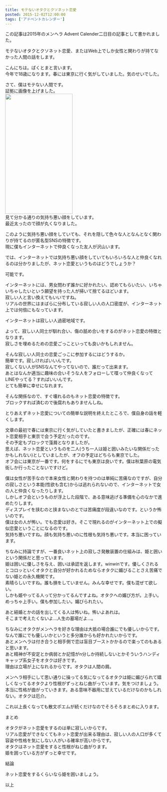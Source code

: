 ```yaml
---
title: モテないオタクとクソネット恋愛
posted: 2015-12-02T12:00:00
tags: ['アドベントカレンダー']
---
```


この記事は2015年のメンヘラ Advent
Calender二日目の記事として書かれました。  
  
モテないオタクとクソネット恋愛、またはWeb上でしか女性と関わりが持てなかった人間の話をします。  
  
こんにちは。ぱくとまと言います。  
今年で18歳になります。春には東京に行く気がしていました。気のせいでした。  
  
さて、僕はモテない人間です。  
証拠に画像を上げました。  
<img src="./myimage.jpg" width="216" height="384" />  
見て分かる通りの気持ち悪い顔をしています。  
最近太ったので顔が丸くなりました。  
  
このように気持ち悪い顔をしていても、それを隠して色々な人となんとなく関わりが持てるのが匿名型SNSの特徴です。  
現に僕もインターネットで仲良くなった友人が沢山います。  
  
では、インターネットでは気持ち悪い顔をしていてもいろいろな人と仲良くなれるのは分かりましたが、ネット恋愛というものはどうでしょうか？  
  
可能です。  
  
インターネットには、男女問わず誰かに好かれたい、認めてもらいたい、いちゃいちゃしたいという願望を持った人が掃いて捨てるほどいます。  
寂しい人と言い換えてもいいですね。  
リアルの世界にはまばらに分布している寂しい人の人口密度が、インターネット上では何倍にもなっています。  
  
インターネットは寂しい人過密地域です。  
  
よって、寂しい人同士が馴れ合い、傷の舐め合いをするのがネット恋愛の特徴となります。  
寂しさを埋めるための恋愛ごっこといっても良いかもしれません。  
  
そんな寂しい人同士の恋愛ごっこに参加するにはどうするか。  
簡単です。寂しければいいんです。  
寂しくない人がSNSなんてやってないので、誰だって出来ます。  
あとはなんか適当に趣味の合いそうな人をフォローして喋って仲良くなってLINEやってる？すればいいんです。  
とても簡単に幸せになれます。  
  
そんな関係なので、すぐ壊れるのもネット恋愛の特徴です。  
ブロックすれば済むので後腐れもありませんしね。  
  
とりあえずネット恋愛についての簡単な説明を終えたところで、僕自身の話を軽くします。  
  
文章の最初で春には東京に行く気がしていたと書きましたが、正確には春にネット恋愛相手と東京で会う予定だったのです。  
その予定もブロックで藻屑となりましたが。  
思えば、ネット恋愛というものを二人(うち一人は姫と囲いみたいな関係だったかもしれない)としていましたが、オフの予定はどちらも東京でした。  
オフ会には東京が一番です。何をするにでも東京は良いです。僕は秋葉原の電気街しか行ったことないですけど。  
  
僕は女性が苦手なので本来女性と関わりを持つのは単純に苦痛なのですが、自分の寂しさという本能(性欲も含む)からは逃れられないので、インターネットで女の人と仲良くなったりします。  
しかしオフ会というものが浮上した段階で、ある意味逃げる準備を心のなかで進めたりします。  
ディスプレイを挟むのと挟まないのとでは苦痛度が段違いなのです。というか怖いのです。  
僕は女の人が怖い。でも恋愛は好き。そこで現れるのがインターネット上での擬似恋愛ということになるのです。  
気持ち悪いですね。顔も気持ち悪いのに性根も気持ち悪いです。本当に困っています。  
  
ちなみに持論ですが、一番良いネット上の寂しさ発散装置の仕組みは、姫と囲いという関係だと思っています。  
姫は囲いに優しさを与え、囲いは承認を返します。winwinです。優しくされるとコロッといくオタクと自分が好かれるためならオタクに媚びることさえ苦痛でない姫との永久機関です。  
素晴らしいですね。誰も損をしていません。みんな幸せです。僕も混ぜて欲しい。  
しかも姫やってる人って分かってるんですよね。オタクへの媚び方が。上手い。めっちゃ上手い。僕も参加したい。媚びられたい。  
  
あと結婚とかの話を出してくる人は怖いね。怖いよあれは。  
そこまで考えたくないよ…人生の墓場だよ…。  
  
ちなみにオタクがメンヘラを好きな理由は大抵の場合誰にでも優しいからです。  
なんで誰にでも優しいかというと多分誰からも好かれたいからです。  
あとメンヘラは付き合うと相手側で恋は盲目ブーストかかるので楽ってのもあると思います。  
あと精神が不安定とか病弱とか記憶がn分しか持続しないとかそういうハンディキャップ系女子をオタクは好きです。  
理由は立場が上になれるからです。オタクは人間の屑。  
  
メンヘラ相手にして思い通りに操ってる気になってるオタクは姫に媚びられて嬉しくなってるオタクより性根がずっとねじ曲がっています。気をつけましょう。  
本当に性格が曲がっていきます。ある意味不器用に甘えているだけなのかもしれない。オタクは厄介。  
  
これ以上長くなっても散文ポエムが続くだけなのでそろそろまとめに入ります。  
  
まとめ  
  
オタクがネット恋愛をするのは単に寂しいからです。  
リアル恋愛ができなくてもネット恋愛が出来る理由は、寂しい人の人口が多くて容姿や性格を気にしない人がいる確率が高いからです。  
オタクはネット恋愛をすると性根がねじ曲がります。  
姫を囲っている方がずっと幸せです。  
  
結論  
  
ネット恋愛をするくらいなら姫を囲いましょう。  
  
  
以上

